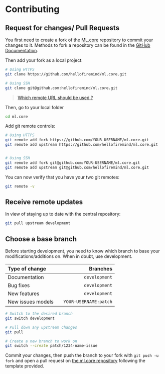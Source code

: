 # Contributing

## Request for changes/ Pull Requests
You first need to create a fork of the [ML.core](https://github.com/hellofiremind/ml.core/) repository to commit your changes to it. Methods to fork a repository can be found in the [GitHub Documentation](https://docs.github.com/en/get-started/quickstart/fork-a-repo).

Then add your fork as a local project:

```sh
# Using HTTPS
git clone https://github.com/hellofiremind/ml.core.git

# Using SSH
git clone git@github.com:hellofiremind/ml.core.git
```

> [Which remote URL should be used ?](https://docs.github.com/en/get-started/getting-started-with-git/about-remote-repositories)

Then, go to your local folder

```sh
cd ml.core
```

Add git remote controls:

```sh
# Using HTTPS
git remote add fork https://github.com/YOUR-USERNAME/ml.core.git
git remote add upstream https://github.com/hellofiremind/ml.core.git


# Using SSH
git remote add fork git@github.com:YOUR-USERNAME/ml.core.git
git remote add upstream git@github.com/hellofiremind/ml.core.git
```

You can now verify that you have your two git remotes:

```sh
git remote -v
```

## Receive remote updates
In view of staying up to date with the central repository:

```sh
git pull upstream development
```

## Choose a base branch
Before starting development, you need to know which branch to base your modifications/additions on. When in doubt, use development.

| Type of change                |           | Branches              |
| :------------------           |:---------:| ---------------------:|
| Documentation                 |           | `development`         |
| Bug fixes                     |           | `development`         |
| New features                  |           | `development`         |
| New issues models             |           | `YOUR-USERNAME:patch` |

```sh
# Switch to the desired branch
git switch development

# Pull down any upstream changes
git pull

# Create a new branch to work on
git switch --create patch/1234-name-issue
```

Commit your changes, then push the branch to your fork with `git push -u fork` and open a pull request on [the ml.core repository](https://github.com/hellofiremind/ml.core/) following the template provided.
